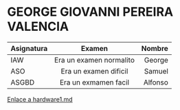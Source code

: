 # GEORGE GIOVANNI PEREIRA VALENCIA

| Asignatura    | Examen                      | Nombre        |
| :------------ | :-----------:               | ------------: |
| IAW           | Era un examen normalito     | George        |
| ASO           | Era un examen dificil       | Samuel        |
| ASGBD         | Era un exmamen facil        | Alfonso       |

[Enlace a hardware1.md](hardware1.md)

